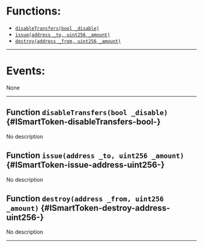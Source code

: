 

# Functions:
- [`disableTransfers(bool _disable)`](#ISmartToken-disableTransfers-bool-)
- [`issue(address _to, uint256 _amount)`](#ISmartToken-issue-address-uint256-)
- [`destroy(address _from, uint256 _amount)`](#ISmartToken-destroy-address-uint256-)

---

# Events:
None

---

## Function `disableTransfers(bool _disable)` {#ISmartToken-disableTransfers-bool-}
No description
## Function `issue(address _to, uint256 _amount)` {#ISmartToken-issue-address-uint256-}
No description
## Function `destroy(address _from, uint256 _amount)` {#ISmartToken-destroy-address-uint256-}
No description

---

